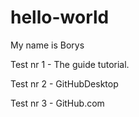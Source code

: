 # hello-world

My name is Borys

Test nr 1 - The guide tutorial.

Test nr 2 - GitHubDesktop

Test nr 3 - GitHub.com
